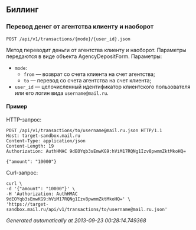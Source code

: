 ## Биллинг


### Перевод денег от агентства клиенту и наоборот
`POST /api/v1/transactions/{mode}/{user_id}.json`

Метод переводит деньги от агентства клиенту и наоборот. Параметры передаются
в виде объекта AgencyDepositForm. Параметры:

* `mode`:
    + `from` — возврат со счета клиента на счет агентства;
    + `to` — перевод со счета агентства на счет клиента;
* `user_id` — целочисленный идентификатор клиентского пользователя или его
логин вида `username@mail.ru`.

#### Пример

HTTP-запрос:

    POST /api/v1/transactions/to/username@mail.ru.json HTTP/1.1
    Host: target-sandbox.mail.ru
    Content-Type: application/json
    Content-Length: 19
    Authorization: AuthHMAC 9dEOYqb3sEmwKG9:hViM17RQNg1Izv8pwmmZktMkoHQ=

    {"amount": "10000"}

Curl-запрос:

    curl \
    -d '{"amount": "10000"}' \
    -H 'Authorization: AuthHMAC 9dEOYqb3sEmwKG9:hViM17RQNg1Izv8pwmmZktMkoHQ=' \
    'https://target-sandbox.mail.ru/api/v1/transactions/to/username@mail.ru.json'



*Generated automatically at 2013-09-23 00:28:14.749368*